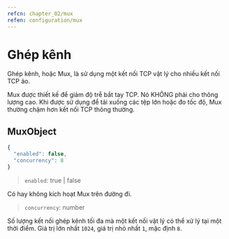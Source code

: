 ```yaml
---
refcn: chapter_02/mux
refen: configuration/mux
---
```


# Ghép kênh

Ghép kênh, hoặc Mux, là sử dụng một kết nối TCP vật lý cho nhiều kết nối TCP ảo.

Mux được thiết kế để giảm độ trễ bắt tay TCP. Nó KHÔNG phải cho thông lượng cao. Khi được sử dụng để tải xuống các tệp lớn hoặc đo tốc độ, Mux thường chậm hơn kết nối TCP thông thường.

## MuxObject

```javascript
{
  "enabled": false,
  "concurrency": 8
}
```

> `enabled`: true | false

Có hay không kích hoạt Mux trên đường đi.

> `concurrency`: number

Số lượng kết nối ghép kênh tối đa mà một kết nối vật lý có thể xử lý tại một thời điểm. Giá trị lớn nhất `1024`, giá trị nhỏ nhất `1`, mặc định `8`.